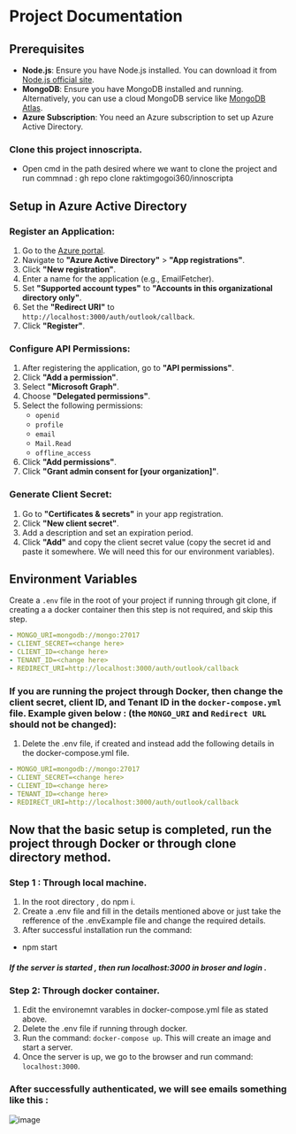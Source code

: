# Project Documentation

## Prerequisites

- **Node.js**: Ensure you have Node.js installed. You can download it from [Node.js official site](https://nodejs.org/).
- **MongoDB**: Ensure you have MongoDB installed and running. Alternatively, you can use a cloud MongoDB service like [MongoDB Atlas](https://www.mongodb.com/cloud/atlas).
- **Azure Subscription**: You need an Azure subscription to set up Azure Active Directory.

### Clone this project innoscripta.

- Open cmd in the path desired where we want to clone the project and run commnad : gh repo clone raktimgogoi360/innoscripta

## Setup in Azure Active Directory

### Register an Application:

1. Go to the [Azure portal](https://portal.azure.com/).
2. Navigate to **"Azure Active Directory"** > **"App registrations"**.
3. Click **"New registration"**.
4. Enter a name for the application (e.g., EmailFetcher).
5. Set **"Supported account types"** to **"Accounts in this organizational directory only"**.
6. Set the **"Redirect URI"** to `http://localhost:3000/auth/outlook/callback`.
7. Click **"Register"**.

### Configure API Permissions:

1. After registering the application, go to **"API permissions"**.
2. Click **"Add a permission"**.
3. Select **"Microsoft Graph"**.
4. Choose **"Delegated permissions"**.
5. Select the following permissions:
    - `openid`
    - `profile`
    - `email`
    - `Mail.Read`
    - `offline_access`
6. Click **"Add permissions"**.
7. Click **"Grant admin consent for [your organization]"**.

### Generate Client Secret:

1. Go to **"Certificates & secrets"** in your app registration.
2. Click **"New client secret"**.
3. Add a description and set an expiration period.
4. Click **"Add"** and copy the client secret value (copy the secret id and paste it somewhere. We will need this for our environment variables).

## Environment Variables

Create a `.env` file in the root of your project if running through git clone, if creating a a docker container then this step is not required, and skip this step.


```yaml
- MONGO_URI=mongodb://mongo:27017
- CLIENT_SECRET=<change here>
- CLIENT_ID=<change here>
- TENANT_ID=<change here>
- REDIRECT_URI=http://localhost:3000/auth/outlook/callback
```

### If you are running the project through Docker, then change the client secret, client ID, and Tenant ID in the `docker-compose.yml` file. Example given below : (the `MONGO_URI` and `Redirect URL` should not be changed):
1. Delete the .env file, if created and instead add the following details in the docker-compose.yml file.
```yaml
- MONGO_URI=mongodb://mongo:27017
- CLIENT_SECRET=<change here>
- CLIENT_ID=<change here>
- TENANT_ID=<change here>
- REDIRECT_URI=http://localhost:3000/auth/outlook/callback
```

## Now that the basic setup is completed, run the project through Docker or through clone directory method.

### Step 1 : Through local machine.
1. In the root directory , do npm i.
2. Create a .env file and fill in the details mentioned above or just take the refference of the .envExample file and change the required details.
3. After successful installation run the command:
- npm start
##### If the server is started , then run localhost:3000 in broser and login .

### Step 2: Through docker container.
1. Edit the environemnt varables in docker-compose.yml file as stated above.
2. Delete the .env file if running through docker.
3. Run the command: `docker-compose up`. This will create an image and start a server.
4. Once the server is up, we go to the browser and run command: `localhost:3000`.


### After successfully authenticated, we will see emails something like this : 

![image](https://github.com/raktimgogoi360/innoscripta/assets/36370301/870afd71-1076-4750-85e7-2c7c1dec1e9b)






